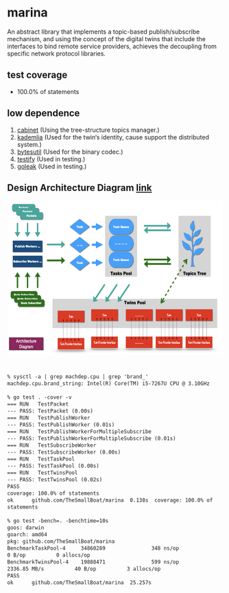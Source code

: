 # marina
An abstract library that implements a topic-based publish/subscribe mechanism, 
and using the concept of the digital twins that include the interfaces to bind remote service providers, 
achieves the decoupling from specific network protocol libraries.

## test coverage
* 100.0% of statements

## low dependence
1. [cabinet](github.com/TheSmallBoat/cabinet) (Using the tree-structure topics manager.)
2. [kademlia](github.com/lithdew/kademlia) (Used for the twin‘s identity, cause support the distributed system.)
3. [bytesutil](github.com/lithdew/bytesutil) (Used for the binary codec.)
4. [testify](github.com/stretchr/testify) (Used in testing.)
5. [goleak](go.uber.org/goleak) (Used in testing.)

## Design Architecture Diagram [link](https://github.com/TheSmallBoat/marina/blob/master/docs/DesignArchitectureDiagram.pdf)

<img width ="640" height="360" src="https://github.com/TheSmallBoat/marina/blob/master/docs/DesignArchitectureDiagram.jpeg">



### 

```

% sysctl -a | grep machdep.cpu | grep 'brand_'
machdep.cpu.brand_string: Intel(R) Core(TM) i5-7267U CPU @ 3.10GHz

% go test . -cover -v
=== RUN   TestPacket
--- PASS: TestPacket (0.00s)
=== RUN   TestPublishWorker
--- PASS: TestPublishWorker (0.01s)
=== RUN   TestPublishWorkerForMultipleSubscribe
--- PASS: TestPublishWorkerForMultipleSubscribe (0.01s)
=== RUN   TestSubscribeWorker
--- PASS: TestSubscribeWorker (0.00s)
=== RUN   TestTaskPool
--- PASS: TestTaskPool (0.00s)
=== RUN   TestTwinsPool
--- PASS: TestTwinsPool (0.02s)
PASS
coverage: 100.0% of statements
ok      github.com/TheSmallBoat/marina  0.138s  coverage: 100.0% of statements

% go test -bench=. -benchtime=10s
goos: darwin
goarch: amd64
pkg: github.com/TheSmallBoat/marina
BenchmarkTaskPool-4     34860289               348 ns/op               0 B/op          0 allocs/op
BenchmarkTwinsPool-4    19888471               599 ns/op        2336.85 MB/s          40 B/op          3 allocs/op
PASS
ok      github.com/TheSmallBoat/marina  25.257s

```
